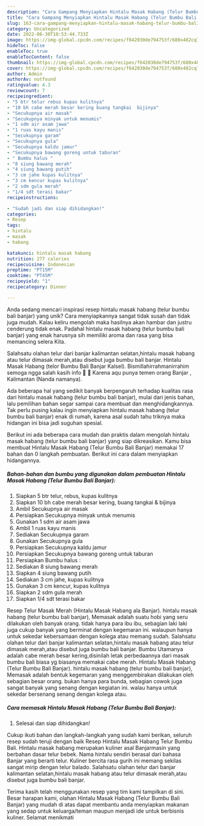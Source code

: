 ```yaml
---
description: "Cara Gampang Menyiapkan Hintalu Masak Habang (Telur Bumbu Bali Banjar) yang Lezat Sekali"
title: "Cara Gampang Menyiapkan Hintalu Masak Habang (Telur Bumbu Bali Banjar) yang Lezat Sekali"
slug: 163-cara-gampang-menyiapkan-hintalu-masak-habang-telur-bumbu-bali-banjar-yang-lezat-sekali
category: Uncategorized
date: 2022-06-30T10:53:44.733Z
image: https://img-global.cpcdn.com/recipes/f642030de794753f/680x482cq70/hintalu-masak-habang-telur-bumbu-bali-banjar-foto-resep-utama.jpg
hideToc: false
enableToc: true
enableTocContent: false
thumbnail: https://img-global.cpcdn.com/recipes/f642030de794753f/680x482cq70/hintalu-masak-habang-telur-bumbu-bali-banjar-foto-resep-utama.jpg
cover: https://img-global.cpcdn.com/recipes/f642030de794753f/680x482cq70/hintalu-masak-habang-telur-bumbu-bali-banjar-foto-resep-utama.jpg
author: Admin
authorAv: notfound
ratingvalue: 4.3
reviewcount: 7
recipeingredient:
- "5 btr telur rebus kupas kulitnya"
- "10 bh cabe merah besar kering buang tangkai  bijinya"
- "Secukupnya air masak"
- "Secukupnya minyak untuk menumis"
- "1 sdm air asam jawa"
- "1 ruas kayu manis"
- "Secukupnya garam"
- "Secukupnya gula"
- "Secukupnya kaldu jamur"
- "Secukupnya bawang goreng untuk taburan"
- " Bumbu halus "
- "8 siung bawang merah"
- "4 siung bawang putih"
- "3 cm jahe kupas kulitnya"
- "3 cm kencur kupas kulitnya"
- "2 sdm gula merah"
- "1/4 sdt terasi bakar"
recipeinstructions:

- "Sudah jadi dan siap dihidangkan!"
categories:
- Resep
tags:
- hintalu
- masak
- habang

katakunci: hintalu masak habang 
nutrition: 277 calories
recipecuisine: Indonesian
preptime: "PT15M"
cooktime: "PT45M"
recipeyield: "1"
recipecategory: Dinner

---
```





Anda sedang mencari inspirasi resep hintalu masak habang (telur bumbu bali banjar) yang unik? Cara menyiapkannya sangat tidak susah dan tidak juga mudah. Kalau keliru mengolah maka hasilnya akan hambar dan justru cenderung tidak enak. Padahal hintalu masak habang (telur bumbu bali banjar) yang enak harusnya sih memiliki aroma dan rasa yang bisa memancing selera Kita.





Salahsatu olahan telur dari banjar kalimantan selatan,hintalu masak habang atau telur dimasak merah,atau disebut juga bumbu bali banjar. Hintalu Masak Habang (telor Bumbu Bali Banjar Kalsel). Bismillahirrahmanirrahim semoga ngga salah kasih info 🤭 🙏 Karena aqu punya temen orang Banjar , Kalimantan (Nanda namanya).

Ada beberapa hal yang sedikit banyak berpengaruh terhadap kualitas rasa dari hintalu masak habang (telur bumbu bali banjar), mulai dari jenis bahan, lalu pemilihan bahan segar sampai cara membuat dan menghidangkannya. Tak perlu pusing kalau ingin menyiapkan hintalu masak habang (telur bumbu bali banjar) enak di rumah, karena asal sudah tahu triknya maka hidangan ini bisa jadi suguhan spesial.






Berikut ini ada beberapa cara mudah dan praktis dalam mengolah hintalu masak habang (telur bumbu bali banjar) yang siap dikreasikan. Kamu bisa membuat Hintalu Masak Habang (Telur Bumbu Bali Banjar) memakai 17 bahan dan 0 langkah pembuatan. Berikut ini cara dalam menyiapkan hidangannya.

<!--inarticleads1-->

##### Bahan-bahan dan bumbu yang digunakan dalam pembuatan Hintalu Masak Habang (Telur Bumbu Bali Banjar):

1. Siapkan 5 btr telur, rebus, kupas kulitnya
1. Siapkan 10 bh cabe merah besar kering, buang tangkai &amp; bijinya
1. Ambil Secukupnya air masak
1. Persiapkan Secukupnya minyak untuk menumis
1. Gunakan 1 sdm air asam jawa
1. Ambil 1 ruas kayu manis
1. Sediakan Secukupnya garam
1. Gunakan Secukupnya gula
1. Persiapkan Secukupnya kaldu jamur
1. Persiapkan Secukupnya bawang goreng untuk taburan
1. Persiapkan  Bumbu halus :
1. Sediakan 8 siung bawang merah
1. Siapkan 4 siung bawang putih
1. Sediakan 3 cm jahe, kupas kulitnya
1. Gunakan 3 cm kencur, kupas kulitnya
1. Siapkan 2 sdm gula merah
1. Siapkan 1/4 sdt terasi bakar


Resep Telur Masak Merah (Hintalu Masak Habang ala Banjar). hintalu masak habang (telur bumbu bali banjar), Memasak adalah suatu hobi yang seru dilakukan oleh banyak orang. tidak hanya para ibu ibu, sebagian laki laki juga cukup banyak yang berminat dengan kegemaran ini. walaupun hanya untuk sekedar kebersamaan dengan kolega atau memang sudah. Salahsatu olahan telur dari banjar kalimantan selatan,hintalu masak habang atau telur dimasak merah,atau disebut juga bumbu bali banjar. Bumbu Utamanya adalah cabe merah besar kering,disinilah letak perbedaannya dari masak bumbu bali biasa yg biasanya memakai cabe merah. Hintalu Masak Habang (Telur Bumbu Bali Banjar). hintalu masak habang (telur bumbu bali banjar), Memasak adalah bentuk kegemaran yang menggembirakan dilakukan oleh sebagian besar orang. bukan hanya para bunda, sebagian cowok juga sangat banyak yang senang dengan kegiatan ini. walau hanya untuk sekedar bersenang senang dengan kolega atau. 

<!--inarticleads2-->

##### Cara memasak Hintalu Masak Habang (Telur Bumbu Bali Banjar):


1. Selesai dan siap dihidangkan!

Cukup ikuti bahan dan langkah-langkah yang sudah kami berikan, seluruh resep sudah teruji dengan baik Resep Hintalu Masak Habang Telur Bumbu Bali. Hintalu masak habang merupakan kuliner asal Banjarmasin yang berbahan dasar telur bebek. Nama hintalu sendiri berasal dari bahasa Banjar yang berarti telur. Kuliner bercita rasa gurih ini memang sekilas sangat mirip dengan telur balado. Salahsatu olahan telur dari banjar kalimantan selatan,hintalu masak habang atau telur dimasak merah,atau disebut juga bumbu bali banjar. 

Terima kasih telah menggunakan resep yang tim kami tampilkan di sini. Besar harapan kami, olahan Hintalu Masak Habang (Telur Bumbu Bali Banjar) yang mudah di atas dapat membantu anda menyiapkan makanan yang sedap untuk keluarga/teman maupun menjadi ide untuk berbisnis kuliner. Selamat menikmati
